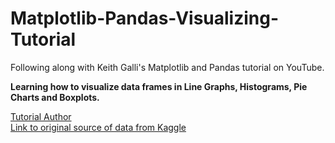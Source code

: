 # Matplotlib-Pandas-Visualizing-Tutorial  

Following along with Keith Galli's Matplotlib and Pandas  tutorial  on YouTube.   

   
**Learning how to visualize data frames in Line Graphs, Histograms, Pie Charts and Boxplots.**      
    
[Tutorial Author](https://www.youtube.com/watch?v=0P7QnIQDBJY)    
[Link to original source of data from Kaggle](https://www.kaggle.com/karangadiya/fifa19)    

